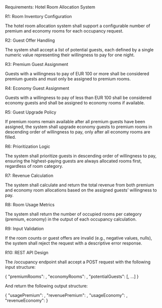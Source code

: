 Requirements: Hotel Room Allocation System

R1: Room Inventory Configuration

The hotel room allocation system shall support a configurable number of premium and economy rooms for each occupancy request.

R2: Guest Offer Handling

The system shall accept a list of potential guests, each defined by a single numeric value representing their willingness to pay for one night.

R3: Premium Guest Assignment

Guests with a willingness to pay of EUR 100 or more shall be considered premium guests and must only be assigned to premium rooms.

R4: Economy Guest Assignment

Guests with a willingness to pay of less than EUR 100 shall be considered economy guests and shall be assigned to economy rooms if available.

R5: Guest Upgrade Policy

If premium rooms remain available after all premium guests have been assigned, the system shall upgrade economy guests to premium rooms in descending order of willingness to pay, only after all economy rooms are filled.

R6: Prioritization Logic

The system shall prioritize guests in descending order of willingness to pay, ensuring the highest-paying guests are always allocated rooms first, regardless of room category.

R7: Revenue Calculation

The system shall calculate and return the total revenue from both premium and economy room allocations based on the assigned guests’ willingness to pay.

R8: Room Usage Metrics

The system shall return the number of occupied rooms per category (premium, economy) in the output of each occupancy calculation.

R9: Input Validation

If the room counts or guest offers are invalid (e.g., negative values, nulls), the system shall reject the request with a descriptive error response.

R10: REST API Design

The /occupancy endpoint shall accept a POST request with the following input structure:

{
"premiumRooms": <int>,
"economyRooms": <int>,
"potentialGuests": [<double>, ...]
}

And return the following output structure:

{
"usagePremium": <int>,
"revenuePremium": <double>,
"usageEconomy": <int>,
"revenueEconomy": <double>
}
